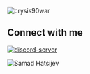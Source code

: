 ![crysis90war](https://komarev.com/ghpvc/?username=crysis90war&label=Profile%20views&color=0e75b6&style=flat)

## Connect with me

<a href="https://discord.gg/qCmfVFT3Ud" target="_blank">![discord-server](https://img.shields.io/badge/Discord-5865F2?style=for-the-badge&logo=discord&logoColor=white)</a>

![Samad Hatsijev](https://github-readme-stats.vercel.app/api/top-langs?username=samadh90&show_icons=true&locale=en&layout=compact)

<!--

| Data manipulation                       | Back-End Development                    | Advanced Aspects of .NET Development | Front-End Development          |
|-----------------------------------------|-----------------------------------------|--------------------------------------|--------------------------------|
| Relational modeling and denormalization | Algorithmic in C#                       | Design with Design Patterns          | HTML5/CSS3: advanced aspects   |
| Development in declarative SQL          | Programming in C#                       | Web API and .NET                     | Angular for the .NET framework |
| Development in procedural SQL           | Database connectivity with ADO and LINQ | Deployment under AZURE               | VueJS                          |
|                                         | Entity framework                        | SignalR                              | JQuery                         |
|                                         | WPF with MVVM                           | .NET Core: C# and ASP                | JavaScript                     |
|                                         | ASP with MVC                            | Xamarin                              |                                |
|                                         |                                         | Security in the .NET framework       |                                |

-->
